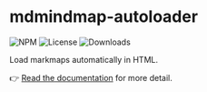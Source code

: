 # mdmindmap-autoloader

![NPM](https://img.shields.io/npm/v/mdmindmap-autoloader.svg)
![License](https://img.shields.io/npm/l/mdmindmap-autoloader.svg)
![Downloads](https://img.shields.io/npm/dt/mdmindmap-autoloader.svg)

Load markmaps automatically in HTML.

👉 [Read the documentation](https://markmap.js.org/docs/packages--mdmindmap-autoloader) for more detail.
